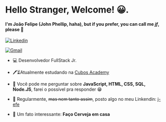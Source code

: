 # Hello Stranger, Welcome! 😀.

#### I'm João Felipe (John Phellip, haha), but if you prefer, you can call me *jf*,  please 👏

[![Linkedin](https://img.shields.io/badge/LinkedIn-0077B5?style=for-the-badge&logo=linkedin&logoColor=white)](https://www.linkedin.com/in/joão-felipe-jf-3685bb231/)

[![Gmail](https://img.shields.io/badge/Gmail-D14836?style=for-the-badge&logo=gmail&logoColor=white)](https://mail.google.com/mail/u/0/#inbox?compose=GTvVlcSMTRpJLJhZFJJLCXczHnFDRVPsLgmbKWkgcSqvvSxHWXvCsWWBsGLKQDkRbVcxzHqbVZjfn)

- 💻 Desenvolvedor FullStack Jr.

- 🖊⏳Atualmente estudando na [Cubos Academy](https://github.com/cubos-academy)

- 💬 Você pode me perguntar sobre **JavaScript, HTML, CSS, SQL, Node.JS**, farei o possível pra responder 😁

- 📌 Regularmente, ~~mas nem tanto assim~~, posto algo no meu Linkendin: [j-efe](https://www.linkedin.com/in/joão-felipe-jf-3685bb231/)

- 👀 Um fato interessante: **Faço Cerveja em casa**
